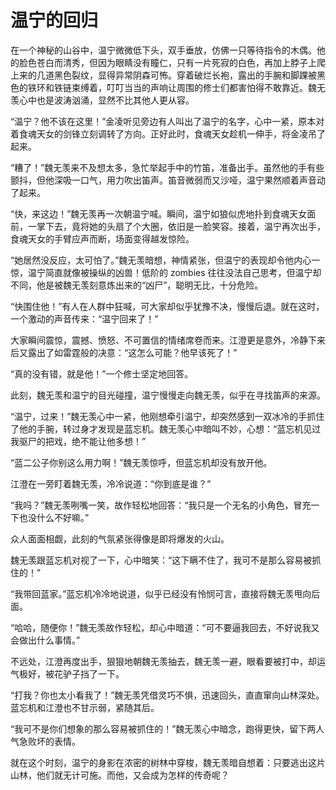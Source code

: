 # 温宁的回归

在一个神秘的山谷中，温宁微微低下头，双手垂放，仿佛一只等待指令的木偶。他的脸色苍白而清秀，但因为眼睛没有瞳仁，只有一片死寂的白色，再加上脖子上爬上来的几道黑色裂纹，显得异常阴森可怖。穿着破烂长袍，露出的手腕和脚踝被黑色的铁环和铁链束缚着，叮叮当当的声响让周围的修士们都害怕得不敢靠近。魏无羡心中也是波涛汹涌，显然不比其他人更从容。

“温宁？他不该在这里！”金凌听见旁边有人叫出了温宁的名字，心中一紧，原本对着食魂天女的剑锋立刻调转了方向。正好此时，食魂天女趁机一伸手，将金凌吊了起来。

“糟了！”魏无羡来不及想太多，急忙举起手中的竹笛，准备出手。虽然他的手有些颤抖，但他深吸一口气，用力吹出笛声。笛音微弱而又沙哑，温宁果然顺着声音动了起来。

“快，来这边！”魏无羡再一次朝温宁喊。瞬间，温宁如狼似虎地扑到食魂天女面前，一掌下去，竟将她的头扇了个大圈，依旧是一脸笑容。接着，温宁再次出手，食魂天女的手臂应声而断，场面变得越发惊险。

“她居然没反应，太可怕了。”魏无羡暗想，神情紧张，但温宁的表现却令他内心一惊，温宁简直就像被操纵的凶兽！低阶的 zombies 往往没法自己思考，但温宁却不同，他是被魏无羡刻意炼出来的“凶尸”，聪明无比，十分危险。

“快围住他！”有人在人群中狂喊，可大家却似乎犹豫不决，慢慢后退。就在这时，一个激动的声音传来：“温宁回来了！”

大家瞬间震惊，震撼、愤怒、不可置信的情绪席卷而来。江澄更是意外，冷静下来后又露出了如雷霆般的决意：“这怎么可能？他早该死了！”

“真的没有错，就是他！”一个修士坚定地回答。

此刻，魏无羡和温宁的目光碰撞，温宁慢慢走向魏无羡，似乎在寻找笛声的来源。

“温宁，过来！”魏无羡心中一紧，他刚想牵引温宁，却突然感到一双冰冷的手抓住了他的手腕，转过身才发现是蓝忘机。魏无羡心中暗叫不妙，心想：“蓝忘机见过我驱尸的把戏，绝不能让他多想！”

“蓝二公子你别这么用力啊！”魏无羡惊呼，但蓝忘机却没有放开他。

江澄在一旁盯着魏无羡，冷冷说道：“你到底是谁？”

“我吗？”魏无羡咧嘴一笑，故作轻松地回答：“我只是一个无名的小角色，冒充一下也没什么不好嘛。”

众人面面相觑，此刻的气氛紧张得像是即将爆发的火山。

魏无羡跟蓝忘机对视了一下，心中暗笑：“这下瞒不住了，我可不是那么容易被抓住的！”

“我带回蓝家。”蓝忘机冷冷地说道，似乎已经没有怜悯可言，直接将魏无羡甩向后面。

“哈哈，随便你！”魏无羡故作轻松，却心中暗道：“可不要逼我回去，不好说我又会做出什么事情。”

不远处，江澄再度出手，狠狠地朝魏无羡抽去，魏无羡一避，眼看要被打中，却运气极好，被花驴子挡了一下。

“打我？你也太小看我了！”魏无羡凭借灵巧不惧，迅速回头，直直窜向山林深处。蓝忘机和江澄也不甘示弱，紧随其后。

“我可不是你们想象的那么容易被抓住的！”魏无羡心中暗念，跑得更快，留下两人气急败坏的表情。

就在这个时刻，温宁的身影在浓密的树林中穿梭，魏无羡暗自想着：只要逃出这片山林，他们就无计可施。而他，又会成为怎样的传奇呢？